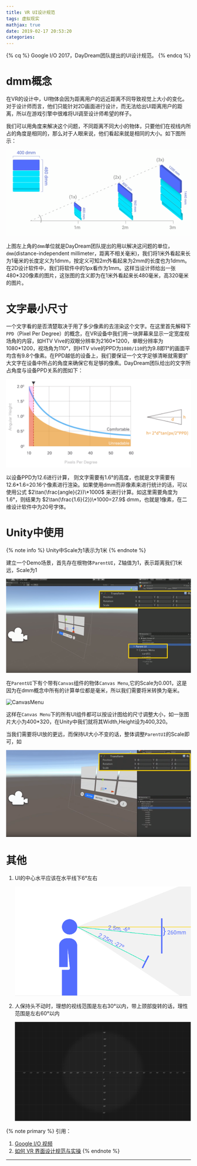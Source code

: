 ```yaml
---
title: VR UI设计规范
tags: 虚拟现实
mathjax: true
date: 2019-02-17 20:53:20
categories:
---
```


{% cq %}
Google I/O 2017，DayDream团队提出的UI设计规范。
{% endcq %}

<!--more-->

# dmm概念

在VR的设计中，UI物体会因为距离用户的远近距离不同导致视觉上大小的变化。对于设计师而言，他们只能针对2D画面进行设计，而无法给出UI距离用户的距离，所以在游戏引擎中很难将UI调至设计师希望的样子。

我们可以用角度来解决这个问题，不同距离不同大小的物体，只要他们在视线内所占的角度是相同的，那么对于人眼来说，他们看起来就是相同的大小。如下图所示：

![不同距离看不同大小物体](VRUIDesignGuideLine/2019-02-17-17-08-33.png)

上图左上角的`dmm`单位就是DayDream团队提出的用以解决这问题的单位，`dmm`(distance-independent millimeter，距离不相关毫米)，我们将1米外看起来长为1毫米的长度定义为1dmm，按定义可知2m外看起来为2mm的长度也为1dmm。在2D设计软件中，我们将软件中的1px看作为1mm。这样当设计师给出一张480*320像素的图片，这张图的含义即为在1米外看起来长480毫米，高320毫米的图片。

# 文字最小尺寸

一个文字看的是否清楚取决于用了多少像素的去渲染这个文字。在这里首先解释下`PPD`（Pixel Per Degree）的概念，在VR设备中我们用一块屏幕来显示一定宽度视场角的内容，如HTV Vive的双眼分辨率为2160\*1200，单眼分辨率为1080\*1200，视场角为110°，则HTV vive的PPD为`1080/110`约为9.8即1°的画面平均含有9.8个像素。在PPD越低的设备上，我们要保证一个文字足够清晰就需要扩大文字在设备中所占的角度来确保它有足够的像素。DayDream团队给出的文字所占角度与设备PPD关系的图如下：

![文字大小与设备PPD](VRUIDesignGuideLine/2019-02-17-17-19-57.png)

以设备PPD为12.6进行计算， 则文字需要有1.6°的高度，也就是文字需要有12.6\*1.6=20.16个像素进行渲染。如果使用dmm而非像素来进行统计的话，可以使用公式 $2\tan(\frac{angle}{2})\*1000$ 来进行计算。如这里需要角度为1.6°，则结果为 $2\tan(\frac{1.6}{2})\*1000=27.9$ dmm，也就是1像素，在二维设计软件中为20号字体。

# Unity中使用

{% note info %}
Unity中Scale为1表示为1米
{% endnote %}

建立一个Demo场景，首先存在根物体`ParentUI`，Z轴值为1，表示距离我们1米远，Scale为1

![根物体ParentUI](VRUIDesignGuideLine/2019-02-17-20-24-38.png)

在`ParentUI`下有个带有`Canvas`组件的物体`Canvas Menu`,它的Scale为0.001，这是因为在dmm概念中所有的计算单位都是毫米，所以我们需要将米转换为毫米。

![CanvasMenu](2019-02-17-20-26-58.png)

这样在`Canvas Menu`下的所有UI组件都可以按设计图给的尺寸调整大小，如一张图片大小为400*320，在Unity中我们就将其Width,Height设为400,320。

当我们需要将UI放的更远，而保持UI大小不变的话，整体调整`ParentUI`的Scale即可，如

![调整UI尺寸](VRUIDesignGuideLine/2019-02-17-20-28-56.png)

# 其他

1. UI的中心水平应该在水平线下6°左右
   
    ![水平线下6°](VRUIDesignGuideLine/2019-02-17-20-49-44.png)

2. 人保持头不动时，理想的视线范围是左右30°以内，带上颈部旋转的话，理性范围是左右60°以内
   
   ![舒适范围](VRUIDesignGuideLine/2019-02-17-20-50-16.png)


{% note primary %}
引用：
1. [Google I/O 视频](https://www.youtube.com/watch?v=ES9jArHRFHQ)
2. [如何 VR 界面设计规范与实操](https://www.jianshu.com/p/c21addac9b0e)
{% endnote %}

***